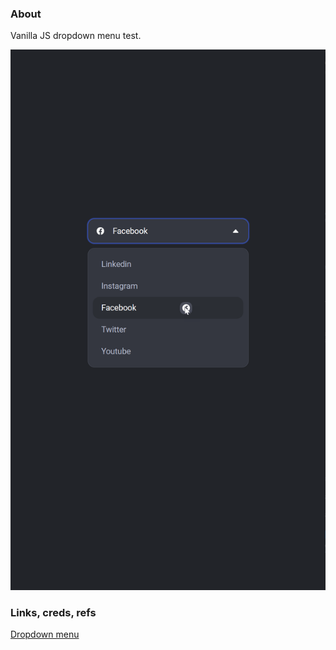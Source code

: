### About

Vanilla JS dropdown menu test.

![](src/assets/previews/2023-01-12_19-25-14.png)

### Links, creds, refs

[Dropdown menu](https://codepen.io/flavio_amaral/pen/xxqQLoa)
